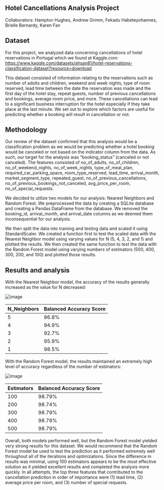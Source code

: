 ## Hotel Cancellations Analysis Project
Collaborators:  Hampton Hughes, Andrew Grimm, Fekadu Habeteyohannes, Brielle Bernardy, Karen Fan

## Dataset
For this project, we analyzed data concerning cancellations of hotel reservations in Portugal which we found at Kaggle.com: 
https://www.kaggle.com/datasets/ahsan81/hotel-reservations-classification-dataset?resource=download

This dataset consisted of information relating to the reservations such as number of adults and children, weekend and week nights, type of room reserved, lead time between the date the reservation was made and the first day of the hotel stay, repeat guests, number of previous cancellations and bookings, average room price, and more.  These cancellations can lead to a significant business interruption for the hotel especially if they take place at the last minute.  We set out to explore which factors are useful for predicting whether a booking will result in cancellation or not.  

## Methodology
Our review of the dataset confirmed that this analysis would be a classification problem as we would be predicting whether a hotel booking would be canceled or not based on the indicator column from the data.  As such, our target for the analysis was “booking_status” (canceled or not canceled).  The features consisted of no_of_adults, no_of_children, no_of_weekend_nights, no_of_week_nights, type_of_meal_plan, required_car_parking_space, room_type_reserved, lead_time, arrival_month, market_segment_type, repeated_guest, no_of_previous_cancellations, no_of_previous_bookings_not_canceled, avg_price_per_room, no_of_special_requests.

We decided to utilize two models for our analysis: Nearest Neighbors and Random Forest.  We preprocessed the data by creating a SQLite database and creating a Pandas DataFrame from the database.  We removed the booking_id, arrival_month, and arrival_date columns as we deemed them inconsequential for our analysis. 

We then split the data into training and testing data and scaled it using StandardScaler.  We created a function first to test the scaled data with the Nearest Neighbor model using varying values for N (5, 4, 3, 2, and 1) and plotted the results.  We then created the same function to test the data with the Random Forest model using varying numbers of estimators (500, 400, 300, 200, and 100) and plotted those results.

## Results and analysis
With the Nearest Neighbor model, the accuracy of the results generally increased as the value for N decreased:

![image](https://github.com/Grimmandrewj/Hotel_Cancellation_Prediction/assets/120341249/f8b2cadc-1e41-4aae-ac24-61f3ff7c45f3)

| N_Neighbors  |  Balanced Accuracy Score |
| -----------  |  ----------------------- |
|      5       |           86.8%          |
|      4       |           94.9%          |
|      3       |           92.7%          |
|      2       |           95.9%          |
|      1       |           98.5%          |

With the Random Forest model, the results maintained an extremely high level of accuracy regardless of the number of estimators: 

![image](https://github.com/Grimmandrewj/Hotel_Cancellation_Prediction/assets/120341249/9ddd357c-bc5c-40e3-91ba-bd26dc5e441d)

| Estimators   |  Balanced Accuracy Score |
| -----------  |  ----------------------- |
|      100     |           98.79%         |
|      200     |           98.74%         |
|      300     |           98.79%         |
|      400     |           98.78%         |
|      500     |           98.79%         |

Overall, both models performed well, but the Random Forest model yielded very strong results for this dataset.  We would recommend that the Random Forest model be used to test the prediction as it performed extremely well throughout all of the iterations and optimizations.  Since the difference in results was minimal, using 100 estimators appears to be the most effective solution as it yielded excellent results and completed the analysis more quickly.  In all attempts, the top three features that contributed to the cancellation prediction in order of importance were (1) lead time, (2) average price per room, and (3) number of special requests.  





